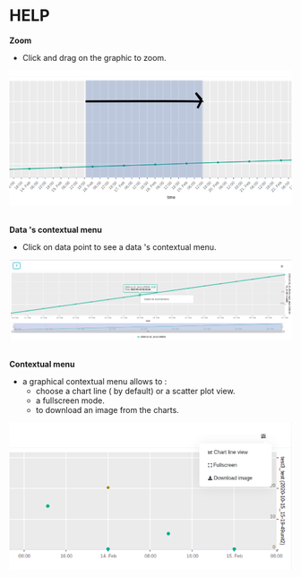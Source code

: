 # HELP

**Zoom** 
- Click and drag on the graphic to zoom.

<img src="./clickdrag.png" class="img-fluid" width="600" >

 <br/>
 <br/>
 
**Data 's contextual menu** 
- Click on data point to see a data 's contextual menu.

<img src="./clickdata.png" class="img-fluid" width="800" >

 <br/>
 <br/>

**Contextual menu** 
- a graphical contextual menu allows to : 
     - choose a chart line ( by default) or a scatter plot view.
     - a fullscreen mode.
     - to download an image from the charts. 

<img src="./contextEnglish.png" class="img-fluid" width="800" >
